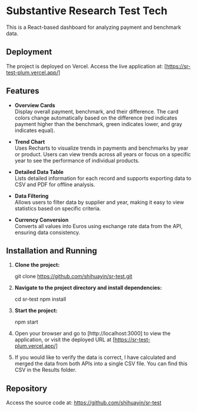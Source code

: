 # Substantive Research Test Tech

This is a React-based dashboard for analyzing payment and benchmark data.

## Deployment

The project is deployed on Vercel. Access the live application at: [https://sr-test-plum.vercel.app/]

## Features

- **Overview Cards**  
  Display overall payment, benchmark, and their difference. The card colors change automatically based on the difference (red indicates payment higher than the benchmark, green indicates lower, and gray indicates equal).

- **Trend Chart**  
  Uses Recharts to visualize trends in payments and benchmarks by year or product. Users can view trends across all years or focus on a specific year to see the performance of individual products.

- **Detailed Data Table**  
  Lists detailed information for each record and supports exporting data to CSV and PDF for offline analysis.

- **Data Filtering**  
  Allows users to filter data by supplier and year, making it easy to view statistics based on specific criteria.

- **Currency Conversion**  
  Converts all values into Euros using exchange rate data from the API, ensuring data consistency.

## Installation and Running

1. **Clone the project:**

   git clone https://github.com/shihuayin/sr-test.git

2. **Navigate to the project directory and install dependencies:**

   cd sr-test
   npm install

3. **Start the project:**

   npm start

4. Open your browser and go to [http://localhost:3000] to view the application, or visit the deployed URL at [https://sr-test-plum.vercel.app/]

5. If you would like to verify the data is correct, I have calculated and merged the data from both APIs into a single CSV file. You can find this CSV in the Results folder.

## Repository

Access the source code at: https://github.com/shihuayin/sr-test
